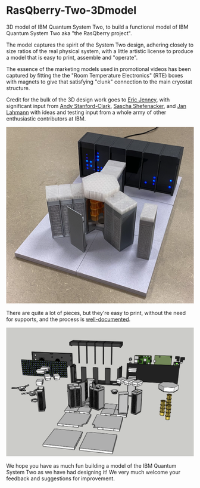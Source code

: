 # RasQberry-Two-3Dmodel
3D model of IBM Quantum System Two, to build a functional model of IBM Quantum System Two aka "the RasQberry project".

The model captures the spirit of the System Two design, adhering closely to size ratios of the real physical system, with a little artistic license to produce a model that is
easy to print, assemble and "operate".

The essence of the marketing models used in promotional videos has been captured by fitting the the "Room Temperature Electronics" (RTE) boxes with magnets to give that 
satisfying "clunk" connection to the main cryostat structure.

Credit for the bulk of the 3D design work goes to [Eric Jenney](https://github.com/ejog), with significant input from [Andy Stanford-Clark](https://github.com/andysc),  [Sascha Shefenacker](https://github.com/saschaschefenacker), and [Jan Lahmann](https://github.com/JanLahmann) with ideas and testing input from a whole army of other enthusiastic contributors at IBM.

![Assembled model of Quantum System Two](artwork/RasQberry2model.png "RasQberry 2 model")

There are quite a lot of pieces, but they're easy to print, without the need for supports, and the process is [well-documented](https://rasqberry.org/3d-model/hardware-assembly-guide).

![Exploded parts view of RasQberry 2 model](artwork/RasQberry2exploded.png "Exploded view of RasQerry 2")

We hope you have as much fun building a model of the IBM Quantum System Two as we have had designing it! We very much welcome your feedback and suggestions for improvement.

